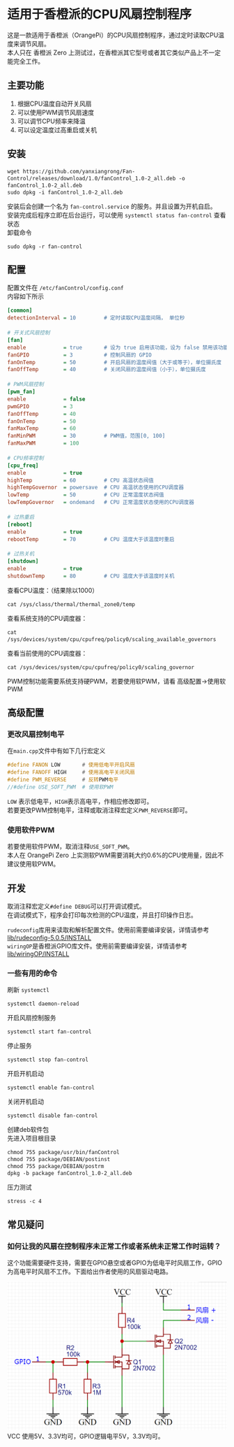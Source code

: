 # 适用于香橙派的CPU风扇控制程序

这是一款适用于香橙派（OrangePi）的CPU风扇控制程序，通过定时读取CPU温度来调节风扇。  
本人只在 香橙派 Zero 上测试过，在香橙派其它型号或者其它类似产品上不一定能完全工作。

## 主要功能
1. 根据CPU温度自动开关风扇
2. 可以使用PWM调节风扇速度
3. 可以调节CPU频率来降温
4. 可以设定温度过高重启或关机

## 安装
```shell
wget https://github.com/yanxiangrong/Fan-Control/releases/download/1.0/fanControl_1.0-2_all.deb -o fanControl_1.0-2_all.deb
sudo dpkg -i fanControl_1.0-2_all.deb
```
安装后会创建一个名为 `fan-control.service` 的服务。并且设置为开机自启。  
安装完成后程序立即在后台运行，可以使用 `systemctl status fan-control` 查看状态  
卸载命令
```shell
sudo dpkg -r fan-control
```

## 配置

配置文件在 `/etc/fanControl/config.conf`  
内容如下所示
```ini
[common]
detectionInterval = 10         # 定时读取CPU温度间隔， 单位秒

# 开关式风扇控制
[fan]
enable            = true       # 设为 true 启用该功能，设为 false 禁用该功能
fanGPIO           = 3          # 控制风扇的 GPIO
fanOnTemp         = 50         # 开启风扇的温度阀值（大于或等于），单位摄氏度
fanOffTemp        = 40         # 关闭风扇的温度阀值（小于），单位摄氏度

# PWM风扇控制
[pwm_fan]
enable            = false
pwmGPIO           = 3
fanOffTemp        = 40
fanOnTemp         = 50
fanMaxTemp        = 60
fanMinPWM         = 30         # PWM值，范围[0, 100]
fanMaxPWM         = 100

# CPU频率控制
[cpu_freq]
enable            = true
highTemp          = 60         # CPU 高温状态阀值
highTempGovernor  = powersave  # CPU 高温状态使用的CPU调度器
lowTemp           = 50         # CPU 正常温度状态阀值
lowTempGovernor   = ondemand   # CPU 正常温度状态使用的CPU调度器

# 过热重启
[reboot]
enable            = true
rebootTemp        = 70         # CPU 温度大于该温度时重启

# 过热关机
[shutdown]
enable            = true
shutdownTemp      = 80         # CPU 温度大于该温度时关机
```
查看CPU温度：（结果除以1000）
```shell
cat /sys/class/thermal/thermal_zone0/temp
```
查看系统支持的CPU调度器：
```shell
cat /sys/devices/system/cpu/cpufreq/policy0/scaling_available_governors
```
查看当前使用的CPU调度器：
````shell
cat /sys/devices/system/cpu/cpufreq/policy0/scaling_governor
````
PWM控制功能需要系统支持硬PWM，若要使用软PWM，请看 高级配置->使用软PWM

## 高级配置

### 更改风扇控制电平

在`main.cpp`文件中有如下几行宏定义
```c++
#define FANON LOW       # 使用低电平开启风扇
#define FANOFF HIGH     # 使用高电平关闭风扇
#define PWM_REVERSE     # 反转PWM电平
//#define USE_SOFT_PWM  # 使用软PWM
```
`LOW` 表示低电平，`HIGH`表示高电平，作相应修改即可。  
若要更改PWM控制电平，注释或取消注释宏定义`PWM_REVERSE`即可。  

### 使用软件PWM

若要使用软件PWM，取消注释`USE_SOFT_PWM`。  
本人在 OrangePi Zero 上实测软PWM需要消耗大约0.6%的CPU使用量，因此不建议使用软PWM。

## 开发

取消注释宏定义`#define DEBUG`可以打开调试模式。  
在调试模式下，程序会打印每次检测的CPU温度，并且打印操作日志。

`rudeconfig`库用来读取和解析配置文件。使用前需要编译安装，详情请参考 [lib/rudeconfig-5.0.5/INSTALL](./lib/rudeconfig-5.0.5/INSTALL)  
`wiringOP`是香橙派GPIO库文件。使用前需要编译安装，详情请参考 [lib/wiringOP/INSTALL](./lib/wiringOP/INSTALL)

### 一些有用的命令

刷新 `systemctl`
```shell
systemctl daemon-reload
```
开启风扇控制服务
```shell
systemctl start fan-control
```
停止服务
```shell
systemctl stop fan-control
```
开启开机启动
```shell
systemctl enable fan-control
```
关闭开机启动
```shell
systemctl disable fan-control
```

创建deb软件包  
先进入项目根目录
```shell
chmod 755 package/usr/bin/fanControl
chmod 755 package/DEBIAN/postinst
chmod 755 package/DEBIAN/postrm
dpkg -b package fanControl_1.0-2_all.deb
```
压力测试
```shell
stress -c 4
```

## 常见疑问

### 如何让我的风扇在控制程序未正常工作或者系统未正常工作时运转？

这个功能需要硬件支持，需要在GPIO悬空或者GPIO为低电平时风扇工作，GPIO为高电平时风扇不工作。下面给出作者使用的风扇驱动电路。  

![alt 电路图](./picture/circuit.png)
VCC 使用5V、3.3V均可，GPIO逻辑电平5V，3.3V均可。
